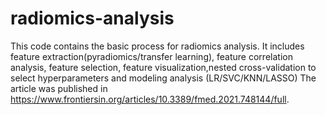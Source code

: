 # radiomics-analysis
This code contains the basic process for radiomics analysis. It includes feature extraction(pyradiomics/transfer learning), feature correlation analysis, feature selection, feature visualization,nested cross-validation to select hyperparameters and modeling analysis (LR/SVC/KNN/LASSO)
The article was published in https://www.frontiersin.org/articles/10.3389/fmed.2021.748144/full.
